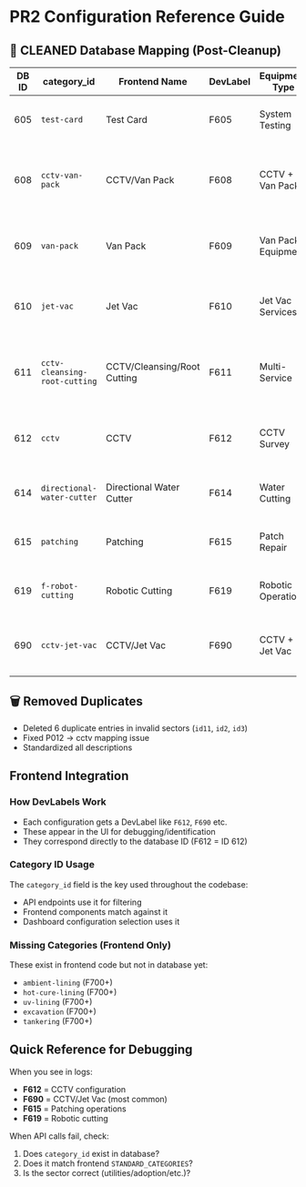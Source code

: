 # PR2 Configuration Reference Guide

## 🧹 CLEANED Database Mapping (Post-Cleanup)

| DB ID | category_id | Frontend Name | DevLabel | Equipment Type | Description |
|-------|-------------|---------------|----------|----------------|-------------|
| 605 | `test-card` | Test Card | F605 | System Testing | Test configuration for system validation |
| 608 | `cctv-van-pack` | CCTV/Van Pack | F608 | CCTV + Van Pack | CCTV Van Pack equipment with MM4 robotic cutting |
| 609 | `van-pack` | Van Pack | F609 | Van Pack Equipment | Van Pack mobile equipment for sewer maintenance |
| 610 | `jet-vac` | Jet Vac | F610 | Jet Vac Services | High-pressure water jetting and vacuum services |
| 611 | `cctv-cleansing-root-cutting` | CCTV/Cleansing/Root Cutting | F611 | Multi-Service | Combined CCTV inspection, cleansing and root cutting |
| 612 | `cctv` | CCTV | F612 | CCTV Survey | CCTV inspection and condition assessment surveys |
| 614 | `directional-water-cutter` | Directional Water Cutter | F614 | Water Cutting | Precise directional water cutting services |
| 615 | `patching` | Patching | F615 | Patch Repair | Patch repair and reinstatement services |
| 619 | `f-robot-cutting` | Robotic Cutting | F619 | Robotic Operations | Robotic cutting and grinding operations |
| 690 | `cctv-jet-vac` | CCTV/Jet Vac | F690 | CCTV + Jet Vac | Combined CCTV inspection with jet vac services |

## 🗑️ Removed Duplicates
- Deleted 6 duplicate entries in invalid sectors (`id11`, `id2`, `id3`)
- Fixed P012 → cctv mapping issue
- Standardized all descriptions

## Frontend Integration

### How DevLabels Work
- Each configuration gets a DevLabel like `F612`, `F690` etc.
- These appear in the UI for debugging/identification
- They correspond directly to the database ID (F612 = ID 612)

### Category ID Usage
The `category_id` field is the key used throughout the codebase:
- API endpoints use it for filtering
- Frontend components match against it
- Dashboard configuration selection uses it

### Missing Categories (Frontend Only)
These exist in frontend code but not in database yet:
- `ambient-lining` (F700+)
- `hot-cure-lining` (F700+)  
- `uv-lining` (F700+)
- `excavation` (F700+)
- `tankering` (F700+)

## Quick Reference for Debugging

When you see in logs:
- **F612** = CCTV configuration
- **F690** = CCTV/Jet Vac (most common)
- **F615** = Patching operations
- **F619** = Robotic cutting

When API calls fail, check:
1. Does `category_id` exist in database?
2. Does it match frontend `STANDARD_CATEGORIES`?
3. Is the sector correct (utilities/adoption/etc.)?
